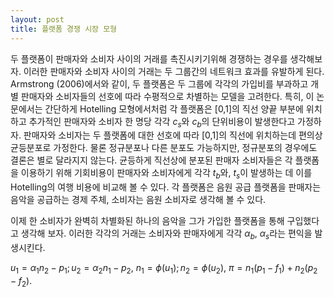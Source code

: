 ```yaml
---
layout: post
title: 플랫폼 경쟁 시장 모형
---
```


두 플랫폼이 판매자와 소비자 사이의 거래를 촉진시키기위해 경쟁하는 경우를 생각해보자. 이러한 판매자와 소비자 사이의 거래는 두 그룹간의 네트워크 효과를 유발하게 된다. Armstrong (2006)에서와 같이, 두 플랫폼은 두 그룹에 각각의 가입비를 부과하고 개별 판매자와 소비자들의 선호에 따라 수평적으로 차별하는 모델을 고려한다. 특히, 이 논문에서는 간단하게 Hotelling 모형에서처럼 각 플랫폼은 [0,1]의 직선 양끝 부분에 위치하고 추가적인 판매자와 소비자 한 명당 각각 $c_s$와 $c_b$의 단위비용이 발생한다고 가정하자. 판매자와 소비자는 두 플랫폼에 대한 선호에 따라 [0,1]의 직선에 위치하는데 편의상 균등분포로 가정한다. 물론 정규분포나 다른 분포도 가능하지만, 정규분포의 경우에도 결론은 별로 달라지지 않는다. 균등하게 직선상에 분포된 판매자 소비자들은 각 플랫폼을 이용하기 위해 기회비용이 판매자와 소비자에게 각각 $t_b$와, $t_s$이 발생하는 데 이를 Hotelling의 여행 비용에 비교해 볼 수 있다. 각 플랫폼은 음원 공급 플랫폼을 판매자는 음악을 공급하는 경제 주체, 소비자는 음원 소비자로 생각해 볼 수 있다.

이제 한 소비자가 완벽히 차별화된 하나의 음악을 그가 가입한 플랫폼을 통해 구입했다고 생각해 보자. 이러한 각각의 거래는 소비자와 판매자에게 각각 $\alpha_b$, $\alpha_s$라는 편익을 발생시킨다.

$u_1 = \alpha_1 n_2 - p_1 ; u_2 = \alpha_2 n_1 - p_2 ,$
$n_1 = \phi (u_1); n_2 = \phi (u_2),$
$\pi = n_1 (p_1 - f_1) + n_2(p_2 - f_2).$
